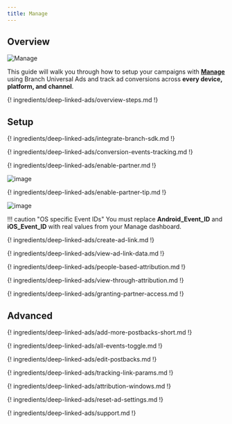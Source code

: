 ```yaml
---
title: Manage
---
```

## Overview

![Manage](https://cdn.branch.io/branch-assets/ad-partner-manager/386574786681131050/manage_owler_20160228_060330_original-1528505646105.png)

This guide will walk you through how to setup your campaigns with **[Manage](https://www.manage.com/)** using Branch Universal Ads and track ad conversions across **every device, platform, and channel**.

{! ingredients/deep-linked-ads/overview-steps.md !}

## Setup

{! ingredients/deep-linked-ads/integrate-branch-sdk.md !}

{! ingredients/deep-linked-ads/conversion-events-tracking.md !}

{! ingredients/deep-linked-ads/enable-partner.md !}

![image](/_assets/img/pages/deep-linked-ads/manage/manage-enable.png)

{! ingredients/deep-linked-ads/enable-partner-tip.md !}

![image](/_assets/img/pages/deep-linked-ads/manage/manage-postbacks.png)

!!! caution "OS specific Event IDs"
    You must replace <notranslate>**Android_Event_ID**</notranslate> and <notranslate>**iOS_Event_ID**</notranslate> with real values from your Manage dashboard.

{! ingredients/deep-linked-ads/create-ad-link.md !}

{! ingredients/deep-linked-ads/view-ad-link-data.md !}

{! ingredients/deep-linked-ads/people-based-attribution.md !}

{! ingredients/deep-linked-ads/view-through-attribution.md !}

{! ingredients/deep-linked-ads/granting-partner-access.md !}

## Advanced

{! ingredients/deep-linked-ads/add-more-postbacks-short.md !}

{! ingredients/deep-linked-ads/all-events-toggle.md !}

{! ingredients/deep-linked-ads/edit-postbacks.md !}

{! ingredients/deep-linked-ads/tracking-link-params.md !}

{! ingredients/deep-linked-ads/attribution-windows.md !}

{! ingredients/deep-linked-ads/reset-ad-settings.md !}

{! ingredients/deep-linked-ads/support.md !}
